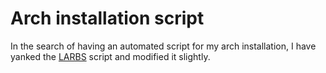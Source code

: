 # Arch installation script

In the search of having an automated script for my arch installation, I have yanked the [LARBS](https://github.com/LukeSmithxyz/LARBS) script and modified it slightly.

